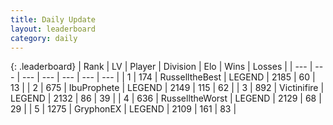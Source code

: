 ```yaml
---
title: Daily Update
layout: leaderboard
category: daily
---
```


{: .leaderboard}
| Rank | LV | Player | Division | Elo | Wins | Losses |
| --- | --- | --- | --- | --- | --- | --- |
| <span data-change="0">1</span> | 174 | <span title="ID: 547266">RusselltheBest</span> | LEGEND | <span data-change="30">2185</span> | <span data-change="6">60</span> | <span data-change="0">13</span> |
| <span data-change="0">2</span> | 675 | <span title="ID: 362352">IbuProphete</span> | LEGEND | <span data-change="20">2149</span> | <span data-change="7">115</span> | <span data-change="1">62</span> |
| <span data-change="0">3</span> | 892 | <span title="ID: 112242">Victinifire</span> | LEGEND | <span data-change="11">2132</span> | <span data-change="13">86</span> | <span data-change="5">39</span> |
| <span data-change="0">4</span> | 636 | <span title="ID: 388751">RusselltheWorst</span> | LEGEND | <span data-change="30">2129</span> | <span data-change="8">68</span> | <span data-change="1">29</span> |
| <span data-change="3">5</span> | 1275 | <span title="ID: 315148">GryphonEX</span> | LEGEND | <span data-change="43">2109</span> | <span data-change="11">161</span> | <span data-change="3">83</span> |